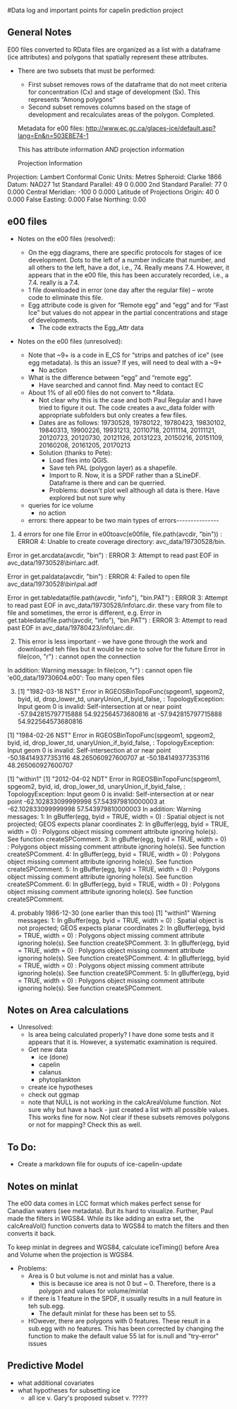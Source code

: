 #Data log and important points for capelin prediction project


## General Notes
E00 files converted to RData files are organized as a list with a dataframe (ice attributes) and polygons that spatially represent these attributes.  
* There are two subsets that must be performed:
  + First subset removes rows of the dataframe that do not meet criteria for concentration (Cx) and stage of development (Sx).  This represents “Among polygons”
  + Second subset removes columns based on the stage of development and recalculates areas of the polygon.  Completed.  
  
  Metadata for e00 files: http://www.ec.gc.ca/glaces-ice/default.asp?lang=En&n=503E8E74-1
  
  This has attribute information AND projection information
  
  Projection Information

Projection: Lambert Conformal Conic
Units: Metres
Spheroid: Clarke 1866 
Datum: NAD27 
1st Standard Parallel: 49 0 0.000
2nd Standard Parallel: 77 0 0.000
Central Meridian: -100 0 0.000
Latitude of Projections Origin: 40 0 0.000
False Easting: 0.000
False Northing: 0.00


## e00 files
* Notes on the e00 files (resolved):
  +	On the egg diagrams, there are specific protocols for stages of ice development.  Dots to the left of a number indicate that number, and all others to the left, have a dot, i.e., 74. Really means 7.4.  However, it appears that in the e00 file, this has been accurately  recorded, i.e., a 7.4. really is a 7.4.
  +	1 file downloaded in error (one day after the regular file) – wrote code to eliminate this file.
  +	Egg attribute code is given for “Remote egg” and “egg” and for “Fast Ice” but values do not appear in the partial concentrations and stage of developments.  
    - The code extracts the Egg_Attr data
	
* Notes on the e00 files (unresolved):
  +	Note that ~9+ is a code in E_CS for “strips and patches of ice” (see egg metadata).  Is this an issue?  If yes, will need to deal with a ~9+
    - No action
  +	What is the difference between “egg” and “remote egg”. 
    - Have searched and cannot find.  May need to contact EC
  +	About 1% of all e00 files do not convert to *.Rdata.  
    - Not clear why this is the case and both Paul Regular and I have tried to figure it out.  The code creates a avc_data folder with appropriate subfolders but only creates a few files.  
    - Dates are as follows: 19730528, 19780122, 19780423, 19830102, 19840313, 19900226, 19931213, 20110718, 20111114, 20111121, 20120723, 20120730, 20121126, 20131223, 20150216, 20151109, 20160208, 20161205, 20170213
    - Solution (thanks to Pete):
      - Load files into QGIS.  
      - Save teh PAL (polygon layer) as a shapefile.  
      - Import to R.  Now, it is a SPDF rather than a SLineDF.  Dataframe is there and can be querried.
      - Problems: doesn't plot well although all data is there. Have explored but not sure why
  + queries for ice volume
    - no action
  + errors:
   there appear to be two main types of errors---------------
 1) 4 errors for one file
Error in e00toavc(e00file, file.path(avcdir, "bin")) : 
  ERROR 4: Unable to create coverage directory: avc_data/19730528/bin.

Error in get.arcdata(avcdir, "bin") : 
  ERROR 3: Attempt to read past EOF in avc_data/19730528\bin\arc.adf.

Error in get.paldata(avcdir, "bin") : 
  ERROR 4: Failed to open file avc_data/19730528\bin\pal.adf

Error in get.tabledata(file.path(avcdir, "info"), "bin.PAT") : 
  ERROR 3: Attempt to read past EOF in avc_data/19730528/info\arc.dir.
 these vary from file to file and sometimes, the error is different, e.g.
 Error in get.tabledata(file.path(avcdir, "info"), "bin.PAT") : 
 ERROR 3: Attempt to read past EOF in avc_data/19780423/info\arc.dir.


 2) This error is less important - we have gone through the work and downloaded teh files but it would be ncie to solve for the future
Error in file(con, "r") : cannot open the connection

In addition: Warning message:
 In file(con, "r") :
  cannot open file 'e00_data/19730604.e00': Too many open files
  
  3) [1] "1982-03-18 NST"
Error in RGEOSBinTopoFunc(spgeom1, spgeom2, byid, id, drop_lower_td, unaryUnion_if_byid_false,  : 
  TopologyException: Input geom 0 is invalid: Self-intersection at or near point -57.942815797715888 54.922564573680816 at -57.942815797715888 54.922564573680816
  
  [1] "1984-02-26 NST"
Error in RGEOSBinTopoFunc(spgeom1, spgeom2, byid, id, drop_lower_td, unaryUnion_if_byid_false,  : 
  TopologyException: Input geom 0 is invalid: Self-intersection at or near point -50.184149377353116 48.265060927600707 at -50.184149377353116 48.265060927600707
  
  [1] "within1"
[1] "2012-04-02 NDT"
Error in RGEOSBinTopoFunc(spgeom1, spgeom2, byid, id, drop_lower_td, unaryUnion_if_byid_false,  : 
  TopologyException: Input geom 0 is invalid: Self-intersection at or near point -62.102833099999998 57.543979810000003 at -62.102833099999998 57.543979810000003
In addition: Warning messages:
1: In gBuffer(egg, byid = TRUE, width = 0) :
  Spatial object is not projected; GEOS expects planar coordinates
2: In gBuffer(egg, byid = TRUE, width = 0) :
  Polygons object missing comment attribute ignoring hole(s). See function createSPComment.
3: In gBuffer(egg, byid = TRUE, width = 0) :
  Polygons object missing comment attribute ignoring hole(s). See function createSPComment.
4: In gBuffer(egg, byid = TRUE, width = 0) :
  Polygons object missing comment attribute ignoring hole(s). See function createSPComment.
5: In gBuffer(egg, byid = TRUE, width = 0) :
  Polygons object missing comment attribute ignoring hole(s). See function createSPComment.
6: In gBuffer(egg, byid = TRUE, width = 0) :
  Polygons object missing comment attribute ignoring hole(s). See function createSPComment.
  
  4) probably 1986-12-30 (one earlier than this too)
  [1] "within1"
Warning messages:
1: In gBuffer(egg, byid = TRUE, width = 0) :
  Spatial object is not projected; GEOS expects planar coordinates
2: In gBuffer(egg, byid = TRUE, width = 0) :
  Polygons object missing comment attribute ignoring hole(s). See function createSPComment.
3: In gBuffer(egg, byid = TRUE, width = 0) :
  Polygons object missing comment attribute ignoring hole(s). See function createSPComment.
4: In gBuffer(egg, byid = TRUE, width = 0) :
  Polygons object missing comment attribute ignoring hole(s). See function createSPComment.
5: In gBuffer(egg, byid = TRUE, width = 0) :
  Polygons object missing comment attribute ignoring hole(s). See function createSPComment.

## Notes on Area calculations 
* Unresolved:
  +	Is area being calculated properly?  I have done some tests and it appears that it is.  However, a systematic examination is required.
  + Get new data
    - ice (done)
    - capelin
    - calanus
    - phytoplankton
  + create ice hypotheses
  + check out ggmap
  + note that NULL is not working in the calcAreaVolume function.  Not sure why but have a hack - just created a list with all possible values.  This works fine for now.
  Not clear if these subsets removes polygons or not for mapping?  Check this as well.
## To Do:
+	Create a markdown file for ouputs of ice-capelin-update

## Notes on minlat
The e00 data comes in LCC format which makes perfect sense for Canadian waters (see metadata).  But its hard to visualize.  Further, Paul made the filters in WGS84.  While its like adding an extra set, the calcAreaVol() function converts data to WGS84 to match the filters and then converts it back.

To keep minlat in degrees and WGS84, calculate iceTiming() before Area and Volume when the projection is WGS84.  
* Problems:
  + Area is 0 but volume is not and minlat has a value.  
    - this is because ice area is not 0 but ~ 0.  Therefore, there is a polygon and values for volume/minlat
  + if there is 1 feature in the SPDF, it usually results in a null feature in teh sub.egg.  
    - The default minlat for these has been set to 55.
  + HOwever, there are polygons with 0 features.  These result in a sub.egg with no features.  This has been corrected by changing the function to make the default value 55 lat for is.null and "try-error" issues

## Predictive Model
  + what additional covariates
  + what hypotheses for subsetting ice
    - all ice v. Gary's proposed subset v. ?????
  
    

